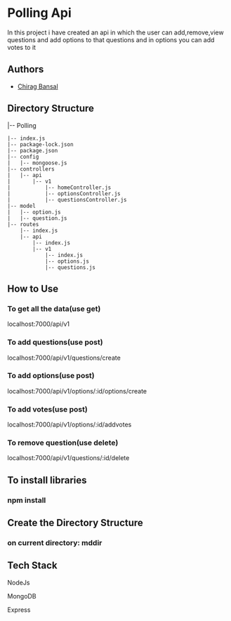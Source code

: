 
# Polling Api

In this project i have created an api in which the user can add,remove,view questions and add options to that questions and in options you can add votes to it

## Authors

- [Chirag Bansal](https://www.github.com/chiragbansal123)

## Directory Structure

|-- Polling

    |-- index.js
    |-- package-lock.json
    |-- package.json
    |-- config
    |   |-- mongoose.js
    |-- controllers
    |   |-- api
    |       |-- v1
    |           |-- homeController.js
    |           |-- optionsController.js
    |           |-- questionsController.js
    |-- model
    |   |-- option.js
    |   |-- question.js
    |-- routes
        |-- index.js
        |-- api
            |-- index.js
            |-- v1
                |-- index.js
                |-- options.js
                |-- questions.js



## How to Use

### To get all the data(use get)

localhost:7000/api/v1 

### To add questions(use post)

localhost:7000/api/v1/questions/create

###  To add options(use post)

localhost:7000/api/v1/options/:id/options/create

### To add votes(use post)

localhost:7000/api/v1/options/:id/addvotes

### To remove question(use delete) 

localhost:7000/api/v1/questions/:id/delete

## To install libraries

### npm install

## Create the Directory Structure

### on current directory:  mddir

## Tech Stack

NodeJs

MongoDB

Express

